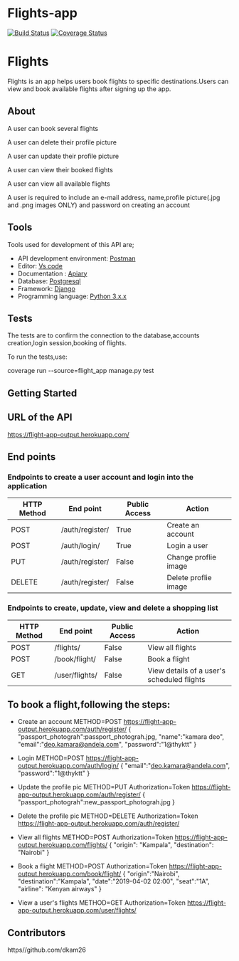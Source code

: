 

# Flights-app
[![Build Status](https://travis-ci.org/dkam26/Flights-app.svg?branch=master)](https://travis-ci.org/dkam26/Flights-app)
[![Coverage Status](https://coveralls.io/repos/github/dkam26/Flights-app/badge.svg?branch=master)](https://coveralls.io/github/dkam26/Flights-app?branch=master)


# Flights
Flights is an app helps users book flights to specific destinations.Users can view and book available flights after signing up the app.

## About
A user can book several flights

A user can delete their profile picture

A user can update their profile picture

A user can view their booked flights

A user can view all available flights

A user is required to include an e-mail address, name,profile picture(.jpg and .png images ONLY) and password on creating an account



## Tools
Tools used for development of this API are;
- API development environment: [Postman](https://www.getpostman.com)
- Editor: [Vs code](https://code.visualstudio.com)
- Documentation : [Apiary](https://apiary.io/)
- Database: [Postgresql](https://www.postgresql.org)
- Framework: [Django](https://www.django-rest-framework.org/)
- Programming language: [Python 3.x.x](https://docs.python.org/3/)

## Tests

The tests are to confirm the connection to the database,accounts creation,login session,booking of flights.

To run the tests,use:

coverage run --source=flight_app manage.py test


## Getting Started

## URL of the API

https://flight-app-output.herokuapp.com/

## End points
### Endpoints to create a user account and login into the application
HTTP Method|End point | Public Access|Action
-----------|----------|--------------|------
POST | /auth/register/ | True | Create an account
POST | /auth/login/ | True | Login a user
PUT  |  /auth/register/ | False | Change proflie image
DELETE  |  /auth/register/ | False | Delete proflie image


### Endpoints to create, update, view and delete a shopping list
HTTP Method|End point | Public Access|Action
-----------|----------|--------------|------
POST | /flights/ | False | View all flights
POST | /book/flight/ | False | Book a flight
GET | /user/flights/ | False | View details of a user's scheduled flights


## To book a flight,following the steps:
- Create an account
    METHOD=POST
    https://flight-app-output.herokuapp.com/auth/register/
    {
       "passport_photograh":passport_photograh.jpg,
       "name":"kamara deo",
       "email":"deo.kamara@andela.com",
       "password":"1@thyktt"
    }

- Login
    METHOD=POST
    https://flight-app-output.herokuapp.com/auth/login/
    {
       "email":"deo.kamara@andela.com",
       "password":"1@thyktt"
    }

-  Update the profile pic
    METHOD=PUT
    Authorization=Token
    https://flight-app-output.herokuapp.com/auth/register/
    {
       "passport_photograh":new_passport_photograh.jpg
    }

- Delete the profile pic
   METHOD=DELETE
   Authorization=Token
   https://flight-app-output.herokuapp.com/auth/register/

- View all flights
   METHOD=POST
   Authorization=Token
   https://flight-app-output.herokuapp.com/flights/
    {
       "origin": "Kampala",
       "destination": "Nairobi"
    }

- Book a flight
   METHOD=POST
   Authorization=Token
   https://flight-app-output.herokuapp.com/book/flight/
    {
      	"origin":"Nairobi",
	    "destination":"Kampala",
	    "date":"2019-04-02 02:00",
	    "seat":"1A",
	    "airline": "Kenyan airways"
    }

- View a user's flights
   METHOD=GET
   Authorization=Token
   https://flight-app-output.herokuapp.com/user/flights/







## Contributors

https//github.com/dkam26



